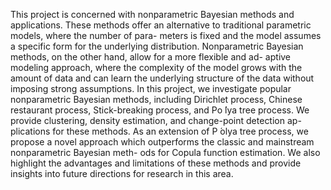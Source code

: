 This project is concerned with nonparametric Bayesian methods and applications. 
These methods offer an alternative to traditional parametric models, where the number of para- meters is fixed and the model assumes a specific form for the underlying distribution. 
Nonparametric Bayesian methods, on the other hand, allow for a more flexible and ad- aptive modeling approach, where the complexity of the model grows with the amount of data 
and can learn the underlying structure of the data without imposing strong assumptions. In this project, we investigate popular nonparametric Bayesian methods, 
including Dirichlet process, Chinese restaurant process, Stick-breaking process, and Po ́lya tree process. We provide clustering, density estimation, 
and change-point detection ap- plications for these methods. As an extension of P ́olya tree process, we propose a novel approach which outperforms the classic and 
mainstream nonparametric Bayesian meth- ods for Copula function estimation. We also highlight the advantages and limitations of these methods and provide insights into 
future directions for research in this area.
